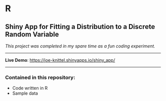 # R

## Shiny App for Fitting a Distribution to a Discrete Random Variable

*This project was completed in my spare time as a fun coding experiment.*


<hr>

**Live Demo**: <a href = "https://joe-knittel.shinyapps.io/shiny_app/" target = "_blank">https://joe-knittel.shinyapps.io/shiny_app/</a>

<hr>

### Contained in this repository:

- Code written in R
- Sample data
